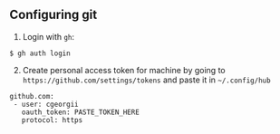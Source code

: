 Configuring git
---------------

  1. Login with `gh`:

  ```
  $ gh auth login
  ```

  2. Create personal access token for machine by going to `https://github.com/settings/tokens` and paste it in `~/.config/hub`

  ```
  github.com:
   - user: cgeorgii
     oauth_token: PASTE_TOKEN_HERE
     protocol: https
  ```

